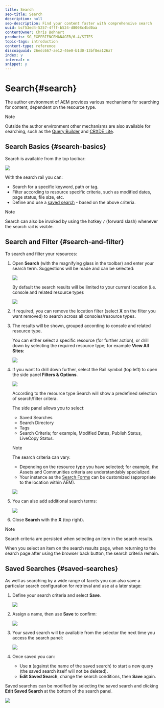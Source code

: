```yaml
---
title: Search
seo-title: Search
description: null
seo-description: Find your content faster with comprehensive search
uuid: bcf53ed4-5257-4fff-b524-d8008c4bd0aa
contentOwner: Chris Bohnert
products: SG_EXPERIENCEMANAGER/6.4/SITES
topic-tags: introduction
content-type: reference
discoiquuid: 26edc667-ae12-46e0-b1d0-13bf8ea126a7
index: y
internal: n
snippet: y
---
```


# Search{#search}

The author environment of AEM provides various mechanisms for searching for content, dependent on the resource type.

>[!NOTE]
>
>Outside the author environment other mechanisms are also available for searching, such as the [Query Builder](../../../sites/developing/using/querybuilder-api.md) and [CRXDE Lite](../../../sites/developing/using/developing-with-crxde-lite.md).

## Search Basics {#search-basics}

Search is available from the top toolbar:

![](assets/chlimage_1-210.png)

With the search rail you can:

* Search for a specific keyword, path or tag.  
* Filter according to resource specific criteria, such as modified dates, page status, file size, etc.
* Define and use a [saved search](#savedsearches) - based on the above criteria.

>[!NOTE]
>
>Search can also be invoked by using the hotkey `/` (forward slash) whenever the search rail is visible.

## Search and Filter {#search-and-filter}

To search and filter your resources:

1. Open **Search** (with the magnifying glass in the toolbar) and enter your search term. Suggestions will be made and can be selected:

   ![](assets/screen_shot_2018-03-23at101404.png)

   By default the search results will be limited to your current location (i.e. console and related resource type):

   ![](assets/screen_shot_2018-03-23at101445.png)

1. If required, you can remove the location filter (select **X** on the filter you want removed) to search across all consoles/resource types.
1. The results will be shown, grouped according to console and related resource type.

   You can either select a specific resource (for further action), or drill down by selecting the required resource type; for example **View All Sites**:

   ![](assets/screen_shot_2018-03-23at101523.png)

1. If you want to drill down further, select the Rail symbol (top left) to open the side panel **Filters & Options**.

   ![](assets/screen_shot_2018-03-23at101542.png)

   According to the resource type Search will show a predefined selection of search/filter critera.

   The side panel allows you to select:

    * Saved Searches
    * Search Directory
    * Tags
    * Search Criteria; for example, Modified Dates, Publish Status, LiveCopy Status.

   >[!NOTE]
   >
   >The search criteria can vary:
   >
   >    
   >    
   >    * Depending on the resource type you have selected; for example, the Assets and Communities criteria are understandably specialized.
   >    * Your instance as the [Search Forms](../../../sites/administering/using/search-forms.md) can be customized (appropriate to the location within AEM).
   >    
   >

   ![](assets/screen_shot_2018-03-23at101619.png)

1. You can also add additional search terms:

   ![](assets/screen_shot_2018-03-23at101710.png)

1. Close **Search** with the **X** (top right).

>[!NOTE]
>
>Search criteria are persisted when selecting an item in the search results. 
>
>When you select an item on the search results page, when returning to the search page after using the browser back button, the search criteria remain.

## Saved Searches {#saved-searches}

As well as searching by a wide range of facets you can also save a particular search configuration for retrieval and use at a later stage:

1. Define your search criteria and select **Save**.

   ![](assets/screen_shot_2018-03-23at101710-1.png)

1. Assign a name, then use **Save** to confirm:

   ![](assets/screen_shot_2018-03-23at101852.png)

1. Your saved search will be available from the selector the next time you access the search panel:

   ![](assets/screen_shot_2018-03-23at102128.png)

1. Once saved you can:

    * Use **x** (against the name of the saved search) to start a new query (the saved search itself will not be deleted).
    * **Edit Saved Search**, change the search conditions, then **Save** again.

Saved searches can be modified by selecting the saved search and clicking **Edit Saved Search** at the bottom of the search panel.

![](assets/screen_shot_2018-03-23at102213.png)


